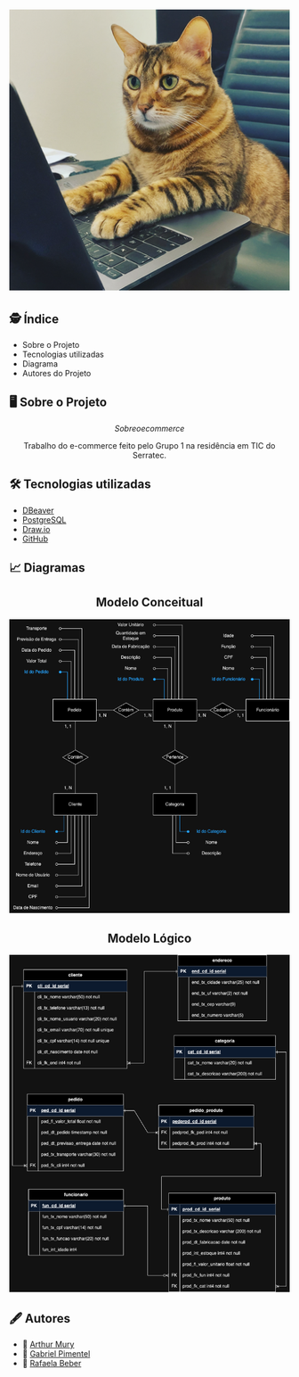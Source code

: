 <h1 align="center">
<img src="./Header/header.png">
</h1>

## :detective: Índice

<ul>
    <li>Sobre o Projeto</li>
    <li>Tecnologias utilizadas</li>
    <li>Diagrama</li>
    <li>Autores do Projeto</li>
</ul>

## :desktop_computer: Sobre o Projeto

$$ Sobre o ecommerce $$
<p align="center">Trabalho do e-commerce feito pelo Grupo 1 na residência em TIC do Serratec.</p>

## :hammer_and_wrench: Tecnologias utilizadas

- [DBeaver](https://dbeaver.io/download/)
- [PostgreSQL](https://www.postgresql.org)
- [Draw.io](https://app.diagrams.net/)
- [GitHub](https://github.com/)

## :chart_with_upwards_trend: Diagramas

<div align="center">

  ## Modelo Conceitual
<img src="./Diagramas/modelo-conceitual.png">
  
  ## Modelo Lógico
![Modelo Lógico](./Diagramas/modelo-logico.png)

</div>

## :fountain_pen: Autores

- :boy:  [Arthur Mury](https://github.com/muryarth)
- :boy:  [Gabriel Pimentel](https://github.com/GabrielnPimentel)
- :girl:  [Rafaela Beber](https://github.com/rafxbc)
